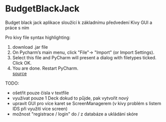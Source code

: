 # BudgetBlackJack

Budget black jack aplikace sloužící k základnímu předvedení Kivy GUI a práce s ním


Pro kivy file syntax highlighting:
   1. download .jar file
   2. On Pycharm’s main menu, click "File"-> "Import" (or Import Settings).
   3. Select this file and PyCharm will present a dialog with filetypes ticked. Click OK.
   4. You are done. Restart PyCharm.<br />
   [source](https://stackoverflow.com/questions/38002630/how-to-get-syntax-highlighting-on-kivy-kv-file-in-pycharm-on-osx)


TODO:
   - ošetřit pouze čísla v textfile
   - využívat pouze 1 Deck dokud to půjde, pak vytvořit nový
   - upravit GUI pro více karet se ScreenManagerem (v kivy problém s listem IDS při využití více screen)
   - možnost "registrace / login" do / z databáze a ukládání skóre
